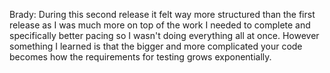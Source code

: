 Brady: During this second release it felt way more structured than the first release as I was much more on top of the work I needed to complete and specifically better pacing so I wasn't doing everything all at once. However something I learned is that the bigger and more complicated your code becomes how the requirements for testing grows exponentially.
